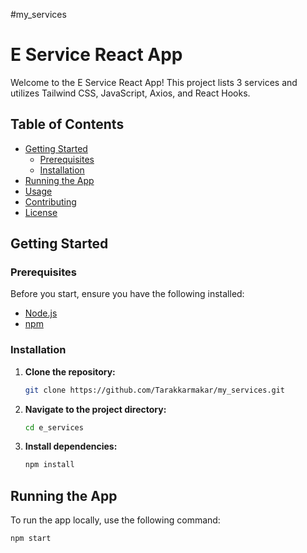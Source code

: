 #my_services


# E Service React App

Welcome to the E Service React App! This project lists 3 services and utilizes Tailwind CSS, JavaScript, Axios, and React Hooks.

## Table of Contents

- [Getting Started](#getting-started)
  - [Prerequisites](#prerequisites)
  - [Installation](#installation)
- [Running the App](#running-the-app)
- [Usage](#usage)
- [Contributing](#contributing)
- [License](#license)

## Getting Started

### Prerequisites

Before you start, ensure you have the following installed:

- [Node.js](https://nodejs.org/)
- [npm](https://www.npmjs.com/)

### Installation

1. **Clone the repository:**

    ```bash
    git clone https://github.com/Tarakkarmakar/my_services.git
    ```

2. **Navigate to the project directory:**

    ```bash
    cd e_services
    ```

3. **Install dependencies:**

    ```bash
    npm install
    ```

## Running the App

To run the app locally, use the following command:

```bash
npm start

